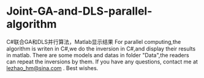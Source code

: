# Joint-GA-and-DLS-parallel-algorithm
C#联合GA和DLS并行算法，Matlab显示结果
For parallel computing,the algorithm is writen in C#,we do the inversion in C#,and display their results in matlab.
There are some models and datas in folder "Data",the readers can repeat the inversions by them.
If you have any questions, contact me at lezhao_hm@sina.com .
Best wishes.

